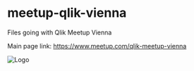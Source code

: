 # meetup-qlik-vienna
Files going with Qlik Meetup Vienna

Main page link: https://www.meetup.com/qlik-meetup-vienna

![Logo](https://secure.meetupstatic.com/photos/event/9/6/8/b/highres_492818539.jpeg "Title")
